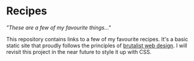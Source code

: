 # Recipes

*"These are a few of my favourite things..."*

This repository contains links to a few of my favourite recipes. 
It's a basic static site that proudly follows the principles of
[brutalist web design](https://brutalistwebsites.com/). I will 
revisit this project in the near future to style it up with CSS.
